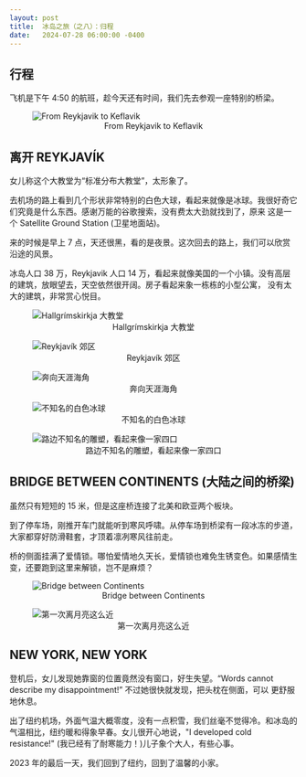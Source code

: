 ```yaml
---
layout: post
title:  冰岛之旅（之八）：归程
date:   2024-07-28 06:00:00 -0400
---
```


## 行程

飞机是下午 4:50 的航班，趁今天还有时间，我们先去参观一座特别的桥梁。

<figure>
  <img src="../../../assets/images/Iceland-Day8/Reykjavik-Hafnir-Keflavik.png" alt="From Reykjavik to Keflavik"/>
  <center><figcaption>From Reykjavik to Keflavik</figcaption></center>
</figure>

## 离开 REYKJAVÍK

女儿称这个大教堂为“标准分布大教堂”，太形象了。

去机场的路上看到几个形状非常特别的白色大球，看起来就像是冰球。我很好奇它们究竟是什么东西。感谢万能的谷歌搜索，没有费太大劲就找到了，原来
这是一个 Satellite Ground Station (卫星地面站)。

来的时候是早上 7 点，天还很黑，看的是夜景。这次回去的路上，我们可以欣赏沿途的风景。

冰岛人口 38 万，Reykjavik 人口 14 万，看起来就像美国的一个小镇。没有高层的建筑，放眼望去，天空依然很开阔。房子看起来象一栋栋的小型公寓，
没有太大的建筑，非常赏心悦目。

<figure>
  <img src="../../../assets/images/Iceland-Day8/Hallgrímskirkja.jpg" alt="Hallgrímskirkja 大教堂"/>
  <center><figcaption>Hallgrímskirkja 大教堂</figcaption></center>
</figure>

<figure>
  <img src="../../../assets/images/Iceland-Day8/Suburb.jpg" alt="Reykjavík 郊区"/>
  <center><figcaption>Reykjavík 郊区</figcaption></center>
</figure>

<figure>
  <img src="../../../assets/images/Iceland-Day8/To-the-airport.jpg" alt="奔向天涯海角"/>
  <center><figcaption>奔向天涯海角</figcaption></center>
</figure>

<figure>
  <img src="../../../assets/images/Iceland-Day8/Ground-Stations.jpg" alt="不知名的白色冰球"/>
  <center><figcaption>不知名的白色冰球</figcaption></center>
</figure>

<figure>
  <img src="../../../assets/images/Iceland-Day8/Statues.jpg" alt="路边不知名的雕塑，看起来像一家四口"/>
  <center><figcaption>路边不知名的雕塑，看起来像一家四口</figcaption></center>
</figure>

## BRIDGE BETWEEN CONTINENTS (大陆之间的桥梁)

虽然只有短短的 15 米，但是这座桥连接了北美和欧亚两个板块。

到了停车场，刚推开车门就能听到寒风呼啸。从停车场到桥梁有一段冰冻的步道，大家都穿好防滑鞋套，才顶着凛冽寒风往前走。

桥的侧面挂满了爱情锁。哪怕爱情地久天长，爱情锁也难免生锈变色。如果感情生变，还要跑到这里来解锁，岂不是麻烦？

<figure>
  <img src="../../../assets/images/Iceland-Day8/Continental-bridge.jpg" alt="Bridge between Continents"/>
  <center><figcaption>Bridge between Continents</figcaption></center>
</figure>

<figure>
  <img src="../../../assets/images/Iceland-Day8/Continental-ridge-hill.jpg" alt="第一次离月亮这么近"/>
  <center><figcaption>第一次离月亮这么近</figcaption></center>
</figure>


## NEW YORK, NEW YORK

登机后，女儿发现她靠窗的位置竟然没有窗口，好生失望。“Words cannot describe my disappointment!” 不过她很快就发现，把头枕在侧面，可以
更舒服地休息。

出了纽约机场，外面气温大概零度，没有一点积雪，我们丝毫不觉得冷。和冰岛的气温相比，纽约暖和得象早春。女儿很开心地说，"I developed cold
resistance!" (我已经有了耐寒能力！)儿子象个大人，有些心事。

2023 年的最后一天，我们回到了纽约，回到了温馨的小家。
